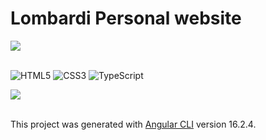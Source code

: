 # Lombardi Personal website

<a href="https://github.com/angular">
<img src="https://img.shields.io/badge/angular-%23DD0031.svg?style=for-the-badge&logo=angular&logoColor=white">
</a><br>
<br>

![HTML5](https://img.shields.io/badge/html5-%23E34F26.svg?style=for-the-badge&logo=html5&logoColor=white)
![CSS3](https://img.shields.io/badge/css3-%231572B6.svg?style=for-the-badge&logo=css3&logoColor=white)
![TypeScript](https://img.shields.io/badge/typescript-%23007ACC.svg?style=for-the-badge&logo=typescript&logoColor=white)

<a href="https://pages.github.com/">
<img src="https://img.shields.io/badge/github%20pages-121013?style=for-the-badge&logo=github&logoColor=white">
</a><br>
<br>

This project was generated with [Angular CLI](https://github.com/angular/angular-cli) version 16.2.4.

<!-- ## Website under development! -->